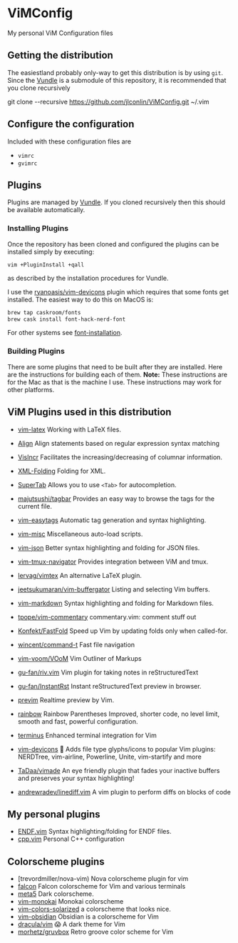# ViMConfig
My personal ViM Configuration files

## Getting the distribution
The easiestland probably only-way to get this distribution is by using `git`. Since the [Vundle](https://github.com/gmarik/Vundle.vim) is a submodule of this repository, it is recommended that you clone recursively

git clone --recursive https://github.com/jlconlin/ViMConfig.git ~/.vim


## Configure the configuration
Included with these configuration files are

 - `vimrc`
 - `gvimrc`

## Plugins
Plugins are managed by [Vundle](https://github.com/VundleVim/Vundle.vim). If you cloned recursively then this should be available automatically.

### Installing Plugins
Once the repository has been cloned and configured the plugins can be installed simply by executing:

```vim
vim +PluginInstall +qall
```
as described by the installation procedures for Vundle.

I use the [ryanoasis/vim-devicons](https://github.com/ryanoasis/vim-devicons) plugin which requires that some fonts get installed. The easiest way to do this on MacOS is:
```bash
brew tap caskroom/fonts
brew cask install font-hack-nerd-font
```
For other systems see [font-installation](https://github.com/ryanoasis/nerd-fonts#font-installation).

### Building Plugins
There are some plugins that need to be built after they are installed. Here are the instructions for building each of them. **Note:** These instructions are for the Mac as that is the machine I use. These instructions may work for other platforms.

## ViM Plugins used in this distribution

- [vim-latex](https://github.com/vim-latex/vim-latex) Working with LaTeX files.

- [Align](https://github.com/JLimperg/Align) Align statements based on regular expression syntax matching
- [VisIncr](https://github.com/vim-scripts/VisIncr) Facilitates the increasing/decreasing of columnar information.
- [XML-Folding](https://github.com/vim-scripts/XML-Folding) Folding for XML.
- [SuperTab](https://github.com/ervandew/supertab.git) Allows you to use `<Tab>` for autocompletion.
- [majutsushi/tagbar](http://github.com/majutsushi/tagbar) Provides an easy way to browse the tags for the current file.
- [vim-easytags](https://github.com/xolox/vim-easytags) Automatic tag generation and syntax highlighting.
- [vim-misc](https://github.com/xolox/vim-misc) Miscellaneous auto-load scripts.
- [vim-json](https://github.com/elzr/vim-json) Better syntax highlighting and folding for JSON files.
- [vim-tmux-navigator](https://github.com/christoomey/vim-tmux-navigator) Provides integration between ViM and tmux. 
- [lervag/vimtex](https://github.com/lervag/vimtex) An alternative LaTeX plugin.
- [jeetsukumaran/vim-buffergator](https://github.com/jeetsukumaran/vim-buffergator) Listing and selecting Vim buffers.
- [vim-markdown](https://github.com/plasticboy/vim-markdown) Syntax highlighting and folding for Markdown files.
- [tpope/vim-commentary](https://github.com/tpope/vim-commentary) commentary.vim: comment stuff out
- [Konfekt/FastFold](https://github.com/Konfekt/FastFold) Speed up Vim by updating folds only when called-for.
- [wincent/command-t](https://github.com/wincent/command-t) Fast file navigation
- [vim-voom/VOoM](https://github.com/vim-voom/VOoM) Vim Outliner of Markups
- [gu-fan/riv.vim](https://github.com/gu-fan/riv.vim) Vim plugin for taking notes in reStructuredText
- [gu-fan/InstantRst](https://github.com/gu-fan/InstantRst) Instant reStructuredText preview in browser.
- [previm](https://github.com/previm/previm) Realtime preview by Vim.
- [rainbow](https://github.com/luochen1990/rainbow) Rainbow Parentheses Improved, shorter code, no level limit, smooth and fast, powerful configuration.
- [terminus](https://github.com/wincent/terminus) Enhanced terminal integration for Vim
- [vim-devicons](https://github.com/ryanoasis/vim-devicons) 🔣 Adds file type glyphs/icons to popular Vim plugins: NERDTree, vim-airline, Powerline, Unite, vim-startify and more
- [TaDaa/vimade](https://github.com/TaDaa/vimade) An eye friendly plugin that fades your inactive buffers and preserves your syntax highlighting!
- [andrewradev/linediff.vim](https://github.com/andrewradev/linediff.vim) A vim plugin to perform diffs on blocks of code

## My personal plugins
 - [ENDF.vim](https://github.com/jlconlin/ENDF.vim) Syntax highlighting/folding for ENDF files.
 - [cpp.vim](https://github.com/jlconlin/cpp.vim) Personal C++ configuration

## Colorscheme plugins
 - [trevordmiller/nova-vim) Nova colorscheme plugin for vim
 - [falcon](https://github.com/fenetikm/falcon) Falcon colorscheme for Vim and various terminals
 - [meta5](https://github.com/christophermca/meta5) Dark colorscheme.
 - [vim-monokai](https://github.com/sickill/vim-monokai) Monokai colorscheme
 - [vim-colors-solarized](https://github.com/altercation/vim-colors-solarized) a colorscheme that looks nice.
 - [vim-obsidian](https://github.com/abra/vim-obsidian) Obsidian is a colorscheme for Vim
 - [dracula/vim](https://github.com/dracula/vim) 😱 A dark theme for Vim 
 - [morhetz/gruvbox](https://github.com/morhetz/gruvbox) Retro groove color scheme for Vim
